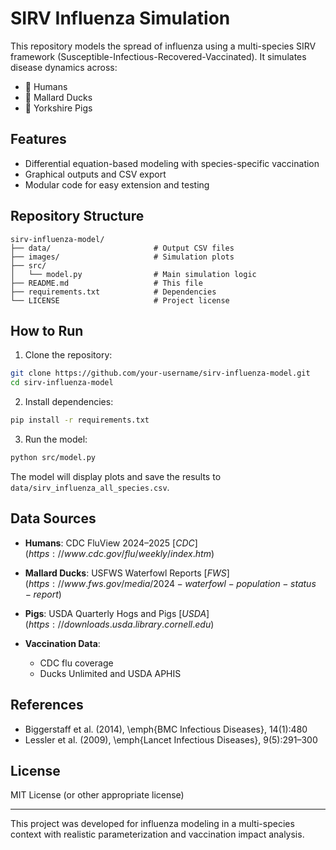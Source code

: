 # SIRV Influenza Simulation

This repository models the spread of influenza using a multi-species SIRV framework (Susceptible-Infectious-Recovered-Vaccinated). It simulates disease dynamics across:

* 🧍 Humans
* 🦆 Mallard Ducks
* 🐖 Yorkshire Pigs

##  Features

* Differential equation-based modeling with species-specific vaccination
* Graphical outputs and CSV export
* Modular code for easy extension and testing

## Repository Structure

```
sirv-influenza-model/
├── data/                       # Output CSV files
├── images/                     # Simulation plots 
├── src/
│   └── model.py                # Main simulation logic
├── README.md                   # This file
├── requirements.txt            # Dependencies
└── LICENSE                     # Project license 
```

##  How to Run

1. Clone the repository:

```bash
git clone https://github.com/your-username/sirv-influenza-model.git
cd sirv-influenza-model
```

2. Install dependencies:

```bash
pip install -r requirements.txt
```

3. Run the model:

```bash
python src/model.py
```

The model will display plots and save the results to `data/sirv_influenza_all_species.csv`.

##  Data Sources

* **Humans**: CDC FluView 2024–2025 $[CDC](https://www.cdc.gov/flu/weekly/index.htm)$
* **Mallard Ducks**: USFWS Waterfowl Reports $[FWS](https://www.fws.gov/media/2024-waterfowl-population-status-report)$
* **Pigs**: USDA Quarterly Hogs and Pigs $[USDA](https://downloads.usda.library.cornell.edu)$
* **Vaccination Data**:

  * CDC flu coverage
  * Ducks Unlimited and USDA APHIS

##  References

* Biggerstaff et al. (2014), \emph{BMC Infectious Diseases}, 14(1):480
* Lessler et al. (2009), \emph{Lancet Infectious Diseases}, 9(5):291–300

## License

MIT License (or other appropriate license)

---

This project was developed for influenza modeling in a multi-species context with realistic parameterization and vaccination impact analysis.
